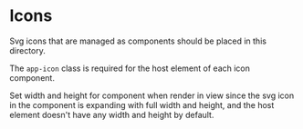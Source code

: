 # Icons

Svg icons that are managed as components should be placed in this directory.

The `app-icon` class is required for the host element of each icon component.

Set width and height for component when render in view
since the svg icon in the component is expanding with full width and height,
and the host element doesn't have any width and height by default.
